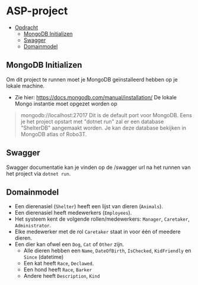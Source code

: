 # ASP-project

- [Opdracht](#opdracht)
  - [MongoDB Initializen](#mongodb-initializen)
  - [Swagger](#swagger)
  - [Domainmodel](#domainmodel)


## MongoDB Initializen ##

Om dit project te runnen moet je MongoDB geïnstalleerd hebben op je lokale machine.
- Zie hier: https://docs.mongodb.com/manual/installation/
De lokale Mongo instantie moet opgezet worden op 
> mongodb://localhost:27017
Dit is de default port voor MongoDB. Eens je het project opstart met "dotnet run" zal er een database "ShelterDB" aangemaakt worden. Je kan deze database bekijken in MongoDB atlas of Robo3T.


## Swagger ##
Swagger documentatie kan je vinden op de /swagger url na het runnen van het project via `dotnet run`.

## Domainmodel ##

- Een dierenasiel (`Shelter`) heeft een lijst van dieren (`Animals`).
- Een dierenasiel heeft medewerkers (`Employees`).
- Het systeem kent de volgende rollen/medewerkers: `Manager`, `Caretaker`, `Administrator`.
- Elke medewerker met de rol `Caretaker` staat in voor één of meedere dieren.
- Een dier kan ofwel een `Dog`, `Cat` of `Other` zijn.
  - Alle dieren hebben een `Name`, `DateOfBirth`, `IsChecked`, `KidFriendly` en `Since` (datetime)
  - Een kat heeft `Race`, `Declawed`.
  - Een hond heeft `Race`, `Barker`
  - Andere heeft `Description`, `Kind`
